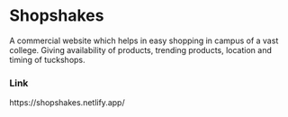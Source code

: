 # Shopshakes
A commercial website which helps in easy shopping in campus of a vast college. 
Giving availability of products, trending products, location and timing of tuckshops.
<h3>Link</h3>
https://shopshakes.netlify.app/
